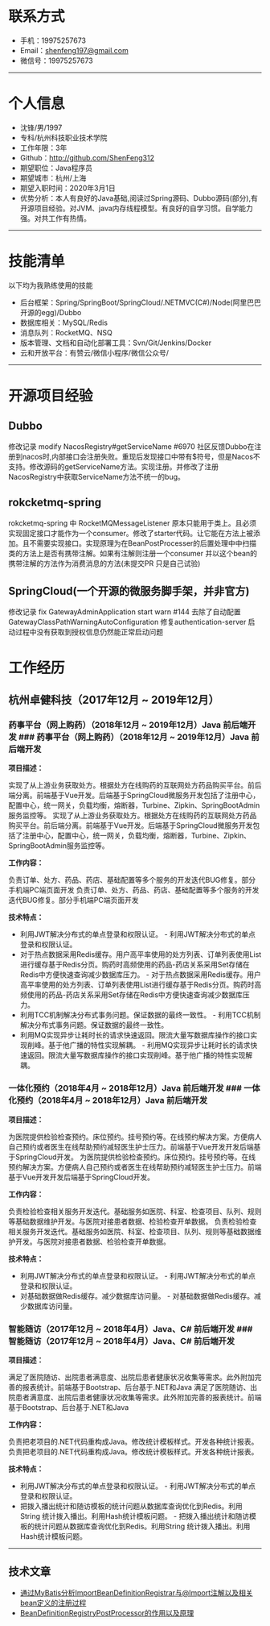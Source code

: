 # 联系方式
- 手机：19975257673
- Email：shenfeng197@gmail.com
- 微信号：19975257673
---

# 个人信息

 - 沈锋/男/1997
 - 专科/杭州科技职业技术学院 
 - 工作年限：3年
 - Github：http://github.com/ShenFeng312
 - 期望职位：Java程序员
 - 期望城市：杭州/上海
 - 期望入职时间：2020年3月1日
 - 优势分析：本人有良好的Java基础,阅读过Spring源码、Dubbo源码(部分),有开源项目经验。对JVM、java内存线程模型。有良好的自学习惯。自学能力强。对共工作有热情。

---
# 技能清单

以下均为我熟练使用的技能

- 后台框架：Spring/SpringBoot/SpringCloud/.NETMVC(C#)/Node(阿里巴巴开源的egg)/Dubbo
- 数据库相关：MySQL/Redis
- 消息队列：RocketMQ、NSQ
- 版本管理、文档和自动化部署工具：Svn/Git/Jenkins/Docker
- 云和开放平台：有赞云/微信小程序/微信公众号/
---
# 开源项目经验
## Dubbo
修改记录 modify NacosRegistry#getServiceName #6970
社区反馈Dubbo在注册到nacos时,内部接口会注册失败。重现后发现接口中带有$符号，但是Nacos不支持。修改源码的getServiceName方法。实现注册。并修改了注册NacosRegistry中获取ServiceName方法不统一的bug。
## rokcketmq-spring
rokcketmq-spring 中 RocketMQMessageListener 原本只能用于类上。且必须实现固定接口才能作为一个consumer。修改了starter代码。让它能在方法上被添加。且不需要实现接口。实现原理为在BeanPostProcesser的后置处理中中扫描类的方法上是否有携带注解。如果有注解则注册一个consumer 并以这个bean的携带注解的方法作为消费消息的方法(未提交PR 只是自己试验)
## SpringCloud(一个开源的微服务脚手架，并非官方)
修改记录 fix GatewayAdminApplication start warn #144
去除了自动配置GatewayClassPathWarningAutoConfiguration 
修复authentication-server 启动过程中没有获取到授权信息仍然能正常启动问题
## 
# 工作经历

## 杭州卓健科技（2017年12月 ~ 2019年12月）


### 药事平台（网上购药）（2018年12月 ~ 2019年12月）Java 前后端开发	### 药事平台（网上购药）（2018年12月 ~ 2019年12月）Java 前后端开发
**项目描述：**


实现了从上游业务获取处方。根据处方在线购药的互联网处方药品购买平台。前后端分离。前端基于Vue开发。后端基于SpringCloud微服务开发包括了注册中心，配置中心，统一网关，负载均衡，熔断器，Turbine、Zipkin、SpringBootAdmin服务监控等。	实现了从上游业务获取处方。根据处方在线购药的互联网处方药品购买平台。前后端分离。前端基于Vue开发。后端基于SpringCloud微服务开发包括了注册中心，配置中心，统一网关，负载均衡，熔断器，Turbine、Zipkin、SpringBootAdmin服务监控等。


**工作内容：**


负责订单、处方、药品、药店、基础配置等多个服务的开发迭代BUG修复。部分手机端PC端页面开发	负责订单、处方、药品、药店、基础配置等多个服务的开发迭代BUG修复。部分手机端PC端页面开发


**技术特点：**


- 利用JWT解决分布式的单点登录和权限认证。	- 利用JWT解决分布式的单点登录和权限认证。
- 对于热点数据采用Redis缓存。用户高平率使用的处方列表、订单列表使用List进行缓存基于Redis分页。购药时高频使用的药品-药店关系采用Set存储在Redis中方便快速查询减少数据库压力。	- 对于热点数据采用Redis缓存。用户高平率使用的处方列表、订单列表使用List进行缓存基于Redis分页。购药时高频使用的药品-药店关系采用Set存储在Redis中方便快速查询减少数据库压力。
- 利用TCC机制解决分布式事务问题。保证数据的最终一致性。	- 利用TCC机制解决分布式事务问题。保证数据的最终一致性。
- 利用MQ实现异步让耗时长的请求快速返回。限流大量写数据库操作的接口实现削峰。基于他广播的特性实现解耦。	- 利用MQ实现异步让耗时长的请求快速返回。限流大量写数据库操作的接口实现削峰。基于他广播的特性实现解耦。
### 一体化预约（2018年4月 ~ 2018年12月）Java 前后端开发	### 一体化预约（2018年4月 ~ 2018年12月）Java 前后端开发
**项目描述：**


为医院提供检验检查预约。床位预约。挂号预约等。在线预约解决方案。方便病人自己预约或者医生在线帮助预约减轻医生护士压力。前端基于Vue开发开发后端基于SpringCloud开发。	为医院提供检验检查预约。床位预约。挂号预约等。在线预约解决方案。方便病人自己预约或者医生在线帮助预约减轻医生护士压力。前端基于Vue开发开发后端基于SpringCloud开发。


**工作内容：**


负责检验检查相关服务开发迭代。基础服务如医院、科室、检查项目、队列、规则等基础数据维护开发。与医院对接患者数据、检验检查开单数据。	负责检验检查相关服务开发迭代。基础服务如医院、科室、检查项目、队列、规则等基础数据维护开发。与医院对接患者数据、检验检查开单数据。


**技术特点：**


- 利用JWT解决分布式的单点登录和权限认证。	- 利用JWT解决分布式的单点登录和权限认证。
- 对基础数据做Redis缓存。减少数据库访问量。	- 对基础数据做Redis缓存。减少数据库访问量。





### 智能随访（2017年12月 ~ 2018年4月）Java、C# 前后端开发	### 智能随访（2017年12月 ~ 2018年4月）Java、C# 前后端开发
**项目描述：**


满足了医院随访、出院患者满意度、出院后患者健康状况收集等需求。此外附加完善的报表统计。前端基于Bootstrap、后台基于.NET和Java	满足了医院随访、出院患者满意度、出院后患者健康状况收集等需求。此外附加完善的报表统计。前端基于Bootstrap、后台基于.NET和Java


**工作内容：**


负责把老项目的.NET代码重构成Java。修改统计模板样式。开发各种统计报表。	负责把老项目的.NET代码重构成Java。修改统计模板样式。开发各种统计报表。
	
**技术特点：**
- 利用JWT解决分布式的单点登录和权限认证。	- 利用JWT解决分布式的单点登录和权限认证。
- 把拨入播出统计和随访模板的统计问题从数据库查询优化到Redis。利用String 统计拨入播出。利用Hash统计模板问题。	- 把拨入播出统计和随访模板的统计问题从数据库查询优化到Redis。利用String 统计拨入播出。利用Hash统计模板问题。
---

## 技术文章

- [通过MyBatis分析ImportBeanDefinitionRegistrar与@Import注解以及相关bean定义的注册过程](https://github.com/ShenFeng312/study/blob/master/spring/Mybatis%E6%89%AB%E5%8C%85Import%E6%B3%A8%E8%A7%A3%E5%AE%9E%E7%8E%B0%E5%8E%9F%E7%90%86.md)
- [BeanDefinitionRegistryPostProcessor的作用以及原理](https://github.com/ShenFeng312/study/blob/master/spring/BeanDefinitionRegistryPostProcessor%E6%8E%A5%E5%8F%A3.md) 



